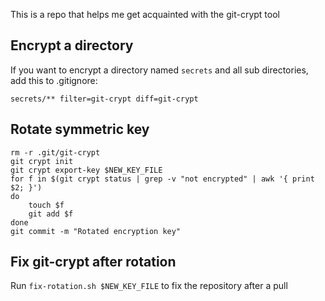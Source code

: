 This is a repo that helps me get acquainted with the git-crypt tool

Encrypt a directory
---

If you want to encrypt a directory named `secrets` and all sub directories, add this to .gitignore:

	secrets/** filter=git-crypt diff=git-crypt

Rotate symmetric key
---

	rm -r .git/git-crypt
	git crypt init
	git crypt export-key $NEW_KEY_FILE
	for f in $(git crypt status | grep -v "not encrypted" | awk '{ print $2; }')
	do
		touch $f
		git add $f
	done
	git commit -m "Rotated encryption key"

Fix git-crypt after rotation
---

Run `fix-rotation.sh $NEW_KEY_FILE` to fix the repository after a pull
